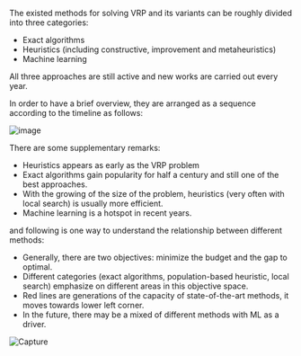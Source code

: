 The existed methods for solving VRP and its variants can be roughly divided into three categories:
- Exact algorithms
- Heuristics (including constructive, improvement and metaheuristics)
- Machine learning

All three approaches are still active and new works are carried out every year. 

In order to have a brief overview, they are arranged as a sequence according to the timeline as follows:


![image](https://user-images.githubusercontent.com/40708416/114839048-e6425a80-9e07-11eb-9360-b8f81f094991.png)



There are some supplementary remarks:
- Heuristics appears as early as the VRP problem
- Exact algorithms gain popularity for half a century and still one of the best approaches.
- With the growing of the size of the problem, heuristics (very often with local search) is usually more efficient.
- Machine learning is a hotspot in recent years.

and following is one way to understand the relationship between different methods:

- Generally, there are two objectives: minimize the budget and the gap to optimal.
- Different categories (exact algorithms, population-based heuristic, local search) emphasize on different areas in this objective space.
- Red lines are generations of the capacity of state-of-the-art methods, it moves towards lower left  corner. 
- In the future, there may be a mixed of different methods with ML as a driver.

![Capture](https://user-images.githubusercontent.com/40708416/114838463-52708e80-9e07-11eb-9854-13990f48348f.PNG)
